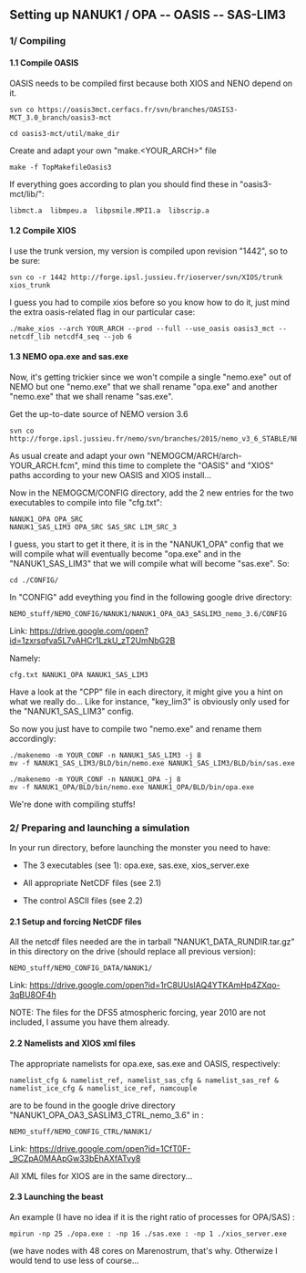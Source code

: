 
## Setting up NANUK1 / OPA -- OASIS -- SAS-LIM3

### 1/ Compiling

#### 1.1 Compile OASIS

OASIS needs to be compiled first because both XIOS and NENO depend on it.

    svn co https://oasis3mct.cerfacs.fr/svn/branches/OASIS3-MCT_3.0_branch/oasis3-mct

    cd oasis3-mct/util/make_dir

Create and adapt your own "make.\<YOUR_ARCH\>" file
    
    make -f TopMakefileOasis3

If everything goes according to plan you should find these in "oasis3-mct/lib/":
    
    libmct.a  libmpeu.a  libpsmile.MPI1.a  libscrip.a


#### 1.2 Compile XIOS

I use the trunk version, my version is compiled upon revision "1442", so to be sure:

    svn co -r 1442 http://forge.ipsl.jussieu.fr/ioserver/svn/XIOS/trunk xios_trunk

I guess you had to compile xios before so you know how to do it, just mind the
extra oasis-related flag in our particular case:

    ./make_xios --arch YOUR_ARCH --prod --full --use_oasis oasis3_mct --netcdf_lib netcdf4_seq --job 6


#### 1.3 NEMO opa.exe and sas.exe

Now, it's getting trickier since we won't compile a single "nemo.exe" out of NEMO
but one "nemo.exe" that we shall rename "opa.exe" and another "nemo.exe" that
we shall rename "sas.exe".

Get the up-to-date source of NEMO version 3.6

    svn co http://forge.ipsl.jussieu.fr/nemo/svn/branches/2015/nemo_v3_6_STABLE/NEMOGCM

As usual create and adapt your own "NEMOGCM/ARCH/arch-YOUR_ARCH.fcm", mind this
time to complete the "OASIS" and "XIOS" paths according to your new OASIS and
XIOS install...

Now in the NEMOGCM/CONFIG directory, add the 2 new entries for the two
executables to compile into file "cfg.txt":
    
    NANUK1_OPA OPA_SRC
    NANUK1_SAS_LIM3 OPA_SRC SAS_SRC LIM_SRC_3
    
I guess, you start to get it there, it is in the "NANUK1_OPA" config that we
will compile what will eventually become "opa.exe" and in the "NANUK1_SAS_LIM3"
that we will compile what will become "sas.exe". So:

    cd ./CONFIG/

In "CONFIG" add eveything you find in the following google drive directory:

    NEMO_stuff/NEMO_CONFIG/NANUK1/NANUK1_OPA_OA3_SASLIM3_nemo_3.6/CONFIG

Link: https://drive.google.com/open?id=1zxrsqfva5L7vAHCr1LzkU_zT2UmNbG2B

Namely: 

    cfg.txt NANUK1_OPA NANUK1_SAS_LIM3


Have a look at the "CPP" file in each directory, it might give you a hint on what we really
do... Like for instance, "key_lim3" is obviously only used for the "NANUK1_SAS_LIM3" config.

So now you just have to compile two "nemo.exe" and rename them accordingly:

    ./makenemo -m YOUR_CONF -n NANUK1_SAS_LIM3 -j 8
    mv -f NANUK1_SAS_LIM3/BLD/bin/nemo.exe NANUK1_SAS_LIM3/BLD/bin/sas.exe

    ./makenemo -m YOUR_CONF -n NANUK1_OPA -j 8
    mv -f NANUK1_OPA/BLD/bin/nemo.exe NANUK1_OPA/BLD/bin/opa.exe

We're done with compiling stuffs!




### 2/ Preparing and launching a simulation


In your run directory, before launching the monster you need to have:

* The 3 executables (see 1): opa.exe, sas.exe, xios_server.exe

* All appropriate NetCDF files (see 2.1)

* The control ASCII files (see 2.2)


#### 2.1 Setup and forcing NetCDF files

All the netcdf files needed are the in tarball "NANUK1_DATA_RUNDIR.tar.gz" in
this directory on the drive (should replace all previous version):

    NEMO_stuff/NEMO_CONFIG_DATA/NANUK1/

Link: https://drive.google.com/open?id=1rC8UUsIAQ4YTKAmHp4ZXqo-3qBU8OF4h

NOTE: The files for the DFS5 atmospheric forcing, year 2010 are not included, I assume you
have them already.


#### 2.2 Namelists and XIOS xml files

The appropriate namelists for opa.exe, sas.exe and OASIS, respectively:

    namelist_cfg & namelist_ref, namelist_sas_cfg & namelist_sas_ref & namelist_ice_cfg & namelist_ice_ref, namcouple

are to be found in the google drive directory "NANUK1_OPA_OA3_SASLIM3_CTRL_nemo_3.6" in :

    NEMO_stuff/NEMO_CONFIG_CTRL/NANUK1/

Link: https://drive.google.com/open?id=1CfT0F-_9CZpA0MAApGw33bEhAXfATvy8

All XML files for XIOS are in the same directory...


#### 2.3 Launching the beast

An example (I have no idea if it is the right ratio of processes for OPA/SAS) :

    mpirun -np 25 ./opa.exe : -np 16 ./sas.exe : -np 1 ./xios_server.exe

(we have nodes with 48 cores on Marenostrum, that's why. Otherwize I would tend
to use less of course...
